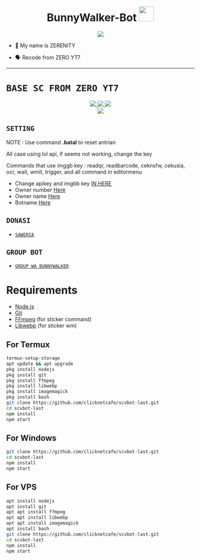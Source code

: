 <h1 align="center">BunnyWalker-Bot <img src="https://user-images.githubusercontent.com/1303154/88677602-1635ba80-d120-11ea-84d8-d263ba5fc3c0.gif" width="40px" alt=""><br></h1>
<p align="center">
<img src="https://i.ibb.co/YWDgSc9/dudu.jpg" />
</p>

<p align="center">

- 👼 My name is ZERENITY

- 🗣️ Recode from ZERO YT7
 
</p>

------

# ```BASE SC FROM ZERO YT7```
<p align="center">
<a href="https://instagram.com/ZeroYT7"><img src="https://img.shields.io/badge/Instagram-E4405F?style=for-the-badge&logo=instagram&logoColor=white"/> 
<a href="https://wa.me/6285157740529"><img src="https://img.shields.io/badge/WhatsApp-25D366?style=for-the-badge&logo=whatsapp&logoColor=white" />
<a href="https://youtube.com/ZeroYT7"><img src="https://img.shields.io/badge/YouTube Zero YT7-ff0000?style=for-the-badge&logo=youtube&logoColor=ff000000&link=https://youtube.com/ZeroYT7" /><br>
<a href="https://tiktok.com/@_zeroyt7"><img src="https://img.shields.io/badge/Tiktok Zero YT7-black?style=for-the-badge&logo=tiktok&logoColor=ff000000&link=https://tiktok.com/@zeroyt7" /></a>
</p>

## ```SETTING```


NOTE :
Use command **.batal** to reset antrian
 
All case using lol api, if seems not working, change the key

Commands that use imggb key : readqr, readbarcode, ceknsfw, cekusia, ocr, wait, wmit, trigger, and all command in editormenu

- Change apikey and imgbb key [IN HERE](https://github.com/clicknetcafe/scvbot-last/blob/master/srv/config.js)
- Owner number [Here](https://github.com/clicknetcafe/scvbot-last/blob/master/setting.json#L4)
- Owner name [Here](https://github.com/clicknetcafe/scvbot-last/blob/master/setting.json#L13)
- Botname [Here](https://github.com/clicknetcafe/scvbot-last/blob/master/setting.json#L14)

## ```DONASI```

- [`SAWERIA`](https://saweria.co/clicknetcafe)

## ```GROUP BOT```

- [`GROUP WA BUNNYWALKER`](https://chat.whatsapp.com/BuFWtOisWbvIsJXeXY36Be)

# Requirements
* [Node.js](https://nodejs.org/en/)
* [Git](https://git-scm.com/downloads)
* [FFmpeg](https://www.gyan.dev/ffmpeg/builds/) (for sticker command)
* [Libwebp](https://developers.google.com/speed/webp/download) (for sticker wm)

## For Termux
```bash
termux-setup-storage
apt update && apt upgrade
pkg install nodejs
pkg install git 
pkg install ffmpeg
pkg install libwebp 
pkg install imagemagick
pkg install bash
git clone https://github.com/clicknetcafe/scvbot-last.git
cd scvbot-last
npm install
npm start
```
## For Windows
```bash
git clone https://github.com/clicknetcafe/scvbot-last.git
cd scvbot-last
npm install
npm start
```
## For VPS
```bash
apt install nodejs 
apt install git 
apt apt install ffmpeg 
apt apt install libwebp 
apt apt install imagemagick
apt install bash
git clone https://github.com/clicknetcafe/scvbot-last.git
cd scvbot-last
npm install
npm start
```

